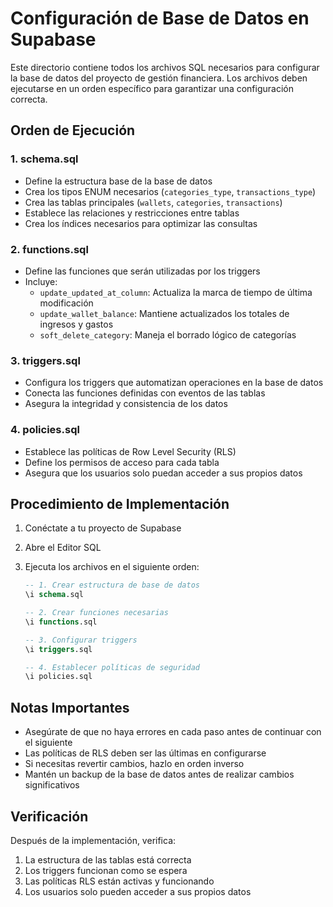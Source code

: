 # Configuración de Base de Datos en Supabase

Este directorio contiene todos los archivos SQL necesarios para configurar la base de datos del proyecto de gestión financiera. Los archivos deben ejecutarse en un orden específico para garantizar una configuración correcta.

## Orden de Ejecución

### 1. schema.sql

- Define la estructura base de la base de datos
- Crea los tipos ENUM necesarios (`categories_type`, `transactions_type`)
- Crea las tablas principales (`wallets`, `categories`, `transactions`)
- Establece las relaciones y restricciones entre tablas
- Crea los índices necesarios para optimizar las consultas

### 2. functions.sql

- Define las funciones que serán utilizadas por los triggers
- Incluye:
  - `update_updated_at_column`: Actualiza la marca de tiempo de última modificación
  - `update_wallet_balance`: Mantiene actualizados los totales de ingresos y gastos
  - `soft_delete_category`: Maneja el borrado lógico de categorías

### 3. triggers.sql

- Configura los triggers que automatizan operaciones en la base de datos
- Conecta las funciones definidas con eventos de las tablas
- Asegura la integridad y consistencia de los datos

### 4. policies.sql

- Establece las políticas de Row Level Security (RLS)
- Define los permisos de acceso para cada tabla
- Asegura que los usuarios solo puedan acceder a sus propios datos

## Procedimiento de Implementación

1. Conéctate a tu proyecto de Supabase
2. Abre el Editor SQL
3. Ejecuta los archivos en el siguiente orden:

   ```sql
   -- 1. Crear estructura de base de datos
   \i schema.sql

   -- 2. Crear funciones necesarias
   \i functions.sql

   -- 3. Configurar triggers
   \i triggers.sql

   -- 4. Establecer políticas de seguridad
   \i policies.sql
   ```

## Notas Importantes

- Asegúrate de que no haya errores en cada paso antes de continuar con el siguiente
- Las políticas de RLS deben ser las últimas en configurarse
- Si necesitas revertir cambios, hazlo en orden inverso
- Mantén un backup de la base de datos antes de realizar cambios significativos

## Verificación

Después de la implementación, verifica:

1. La estructura de las tablas está correcta
2. Los triggers funcionan como se espera
3. Las políticas RLS están activas y funcionando
4. Los usuarios solo pueden acceder a sus propios datos
